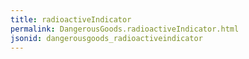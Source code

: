 ```yaml
---
title: radioactiveIndicator
permalink: DangerousGoods.radioactiveIndicator.html
jsonid: dangerousgoods_radioactiveindicator
---
```

